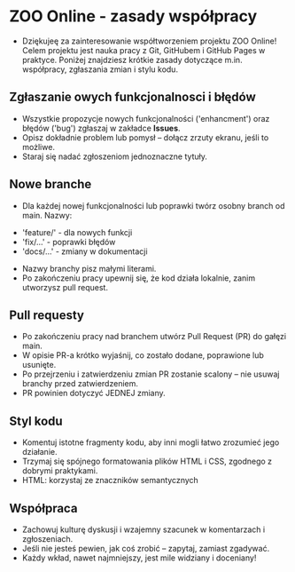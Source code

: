 # ZOO Online - zasady współpracy
+ Dziękujeę za zainteresowanie współtworzeniem projektu ZOO Online! Celem projektu jest nauka pracy z Git, GitHubem i GitHub Pages w praktyce. Poniżej znajdziesz krótkie zasady dotyczące m.in. współpracy, zgłaszania zmian i stylu kodu.

## Zgłaszanie owych funkcjonalnosci i błędów
+ Wszystkie propozycje nowych funkcjonalności ('enhancment') oraz błędów ('bug') zgłaszaj w zakładce **Issues**.
+ Opisz dokładnie problem lub pomysł – dołącz zrzuty ekranu, jeśli to możliwe.
+ Staraj się nadać zgłoszeniom jednoznaczne tytuły.

## Nowe branche
+ Dla każdej nowej funkcjonalności lub poprawki twórz osobny branch od main.
Nazwy: 
- 'feature/' - dla nowych funkcji
- 'fix/...' - poprawki błędów
- 'docs/...' - zmiany w dokumentacji

+ Nazwy branchy pisz małymi literami.
+ Po zakończeniu pracy upewnij się, że kod działa lokalnie, zanim utworzysz pull request.

## Pull requesty
+ Po zakończeniu pracy nad branchem utwórz Pull Request (PR) do gałęzi main.
+ W opisie PR-a krótko wyjaśnij, co zostało dodane, poprawione lub usunięte.
+ Po przejrzeniu i zatwierdzeniu zmian PR zostanie scalony – nie usuwaj branchy przed zatwierdzeniem.
+ PR powinien dotyczyć JEDNEJ zmiany.

## Styl kodu
+ Komentuj istotne fragmenty kodu, aby inni mogli łatwo zrozumieć jego działanie.
+ Trzymaj się spójnego formatowania plików HTML i CSS, zgodnego z dobrymi praktykami.
+ HTML: korzystaj ze znaczników semantycznych

## Współpraca
+ Zachowuj kulturę dyskusji i wzajemny szacunek w komentarzach i zgłoszeniach.
+ Jeśli nie jesteś pewien, jak coś zrobić – zapytaj, zamiast zgadywać.
+ Każdy wkład, nawet najmniejszy, jest mile widziany i doceniany!
